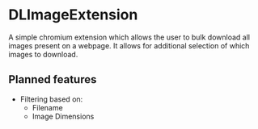 # DLImageExtension
A simple chromium extension which allows the user to bulk download all images present on a webpage. It allows for additional selection of which images to download.

## Planned features
- Filtering based on:
  - Filename
  - Image Dimensions